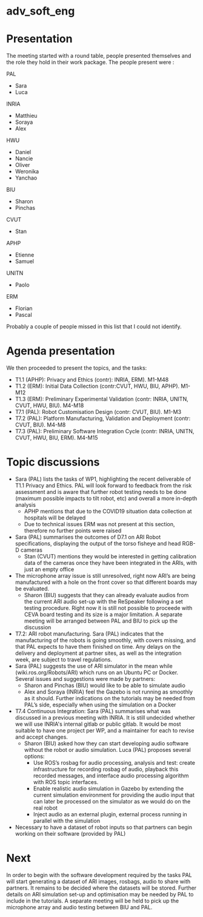 # adv_soft_eng


# Presentation

The meeting started with a round table, people presented themselves and the role they hold 
in their work package. The people present were :

PAL

* Sara
* Luca

INRIA

* Matthieu
* Soraya
* Alex


HWU

* Daniel 
* Nancie
* Oliver 
* Weronika
* Yanchao


BIU

* Sharon 
* Pinchas

CVUT

* Stan

APHP

* Etienne
* Samuel

UNITN

* Paolo

ERM

*  Florian
*  Pascal

Probably a couple of people missed in this list that I could not identify.

# Agenda presentation

We then proceeded to present the topics, and the tasks:

* T1.1 (APHP): Privacy and Ethics (contr): INRIA, ERM). M1-M48
* T1.2 (ERM): Initial Data Collection (contr:CVUT, HWU, BIU, APHP). M1-M12
* T1.3 (ERM): Preliminary Experimental Validation (contr: INRIA, UNITN, CVUT, HWU, BIU). M4-M18
* T7.1 (PAL): Robot Customisation Design (contr: CVUT, BIU). M1-M3
* T7.2 (PAL): Platform Manufacturing, Validation and Deployment (contr: CVUT, BIU). M4-M8
* T7.3 (PAL): Preliminary Software Integration Cycle (contr: INRIA, UNITN, CVUT, HWU, BIU, ERM). M4-M15



# Topic discussions

*	Sara (PAL) lists the tasks of WP1, highlighting the recent deliverable of T1.1 Privacy 
    and Ethics. PAL will look forward to feedback from the risk assessment and is aware 
	that further robot testing needs to be done (maximum possible impacts to tilt robot, 
	etc) and overall a more in-depth analysis
    *	APHP mentions that due to the COVID19 situation data collection at hospitals will 
	    be delayed
	*	Due to technical issues ERM was not present at this section, therefore no further 
	    points were raised
*	Sara (PAL) summarises the outcomes of D7.1 on ARI Robot specifications, displaying 
    the output of the torso fisheye and head RGB-D cameras
	*	Stan (CVUT) mentions they would be interested in getting calibration data of the 
	    cameras once they have been integrated in the ARIs, with just an empty office
*   The microphone array issue is still unresolved, right now ARI’s are being manufactured 
    with a hole on the front cover so that different boards may be evaluated. 
    *	Sharon (BIU) suggests that they can already evaluate audios from the current ARI 
	    audio set-up with the ReSpeaker following a set testing procedure. Right now it 
		is still not possible to proceede with CEVA board testing and its size is a major 
		limitation. A separate meeting will be arranged between PAL and BIU to pick up 
		the discussion
*	T7.2: ARI robot manufacturing. Sara (PAL) indicates that the manufacturing of the 
    robots is going smoothly, with covers missing, and that PAL expects to have them 
	finished on time. Any delays on the delivery and deployment at partner sites, as well 
	as the integration week, are subject to travel regulations.
*	Sara (PAL) suggests the use of ARI simulator in the mean while (wiki.ros.org/Robots/ARI) 
    which runs on an Ubuntu PC or Docker. Several issues and suggestions were made by partners:
    *	Sharon and Pinchas (BIU) would like to be able to simulate audio
    *	Alex and Soraya (INRIA) feel the Gazebo is not running as smoothly as it should. 
	    Further indications on the tutorials may be needed from PAL’s side, especially 
		when using the simulation on a Docker
*	T7.4 Continuous Integration:  Sara (PAL) summarises what was discussed in a previous 
    meeting with INRIA. It is still undecided whether we will use INRIA's internal gitlab 
	or public gitlab. It would be most suitable to have one project per WP, and a 
	maintainer for each to revise and accept changes.
	*	Sharon (BIU) asked how they can start developing audio software without the robot 
	    or audio simulation. Luca (PAL) proposes several options:
		*	Use ROS’s rosbag for audio processing, analysis and test: create infrastructure 
		    for recording rosbag of audio, playback this recorded messages, and interface 
			audio processing algorithm with ROS topic interfaces.
		*	Enable realistic audio simulation in Gazebo by extending the current simulation 
		    environment for providing the audio input that can later be processed on the 
			simulator as we would do on the real robot
		*	Inject audio as an external plugin, external process running in parallel with 
		    the simulation
*	Necessary to have a dataset of robot inputs so that partners can begin working on their 
    software (provided by PAL)




# Next

In order to begin with the software development required by the tasks PAL will start generating a 
dataset of ARI images, rosbags, audio to share with partners. It remains to be decided where the 
datasets will be stored. Further details on ARI simulation set-up and optimisation may be needed 
by PAL to include in the tutorials. A separate meeting will be held to pick up the microphone
array and audio testing between BIU and PAL. 
